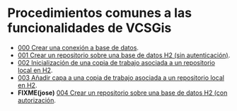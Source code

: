 
# Procedimientos comunes a las funcionalidades de VCSGis

* [000 Crear una conexión a base de datos](000/procVC00PROC000.md).
* [001 Crear un repositorio sobre una base de datos H2 (sin autenticación)](001/procVC00PROC001.md).
* [002 Inicialización de una copia de trabajo asociada a un repositorio local en H2](002/procVC00PROC002.md).
* [003 Añadir capa a una copia de trabajo asociada a un repositorio local en H2](003/procVC00PROC003.md).
* **FIXME(jose)** [004 Crear un repositorio sobre una base de datos H2 (con autorización](004/procVC00PROC004.md).
 
